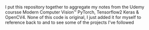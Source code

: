 I put this repository together to aggregate my notes from the Udemy coursse Modern Computer Vision™ PyTorch, Tensorflow2 Keras & OpenCV4.  None of this code is original, I just added it for myself to reference back to and to see some of the projects I've followed
